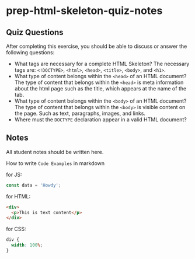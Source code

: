 # prep-html-skeleton-quiz-notes

## Quiz Questions

After completing this exercise, you should be able to discuss or answer the following questions:

- What tags are necessary for a complete HTML Skeleton?
  The necessary tags are: `<!DOCTYPE>`, `<html>`, `<head>`, `<title>`, `<body>`, and `<h1>`.
- What type of content belongs within the `<head>` of an HTML document?
  The type of content that belongs within the `<head>` is meta information about the html page such as the title, which appears at the name of the tab.
- What type of content belongs within the `<body>` of an HTML document?
  The type of content that belongs within the `<body>` is visible content on the page. Such as text, paragraphs, images, and links.
- Where must the `DOCTYPE` declaration appear in a valid HTML document?

## Notes

All student notes should be written here.

How to write `Code Examples` in markdown

for JS:

```javascript
const data = 'Howdy';
```

for HTML:

```html
<div>
  <p>This is text content</p>
</div>
```

for CSS:

```css
div {
  width: 100%;
}
```
